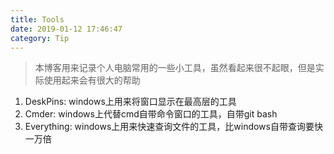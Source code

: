 ```yaml
---
title: Tools
date: 2019-01-12 17:46:47
category: Tip
---
```

>本博客用来记录个人电脑常用的一些小工具，虽然看起来很不起眼，但是实际使用起来会有很大的帮助

1. DeskPins: windows上用来将窗口显示在最高层的工具
2. Cmder: windows上代替cmd自带命令窗口的工具，自带git bash
3. Everything: windows上用来快速查询文件的工具，比windows自带查询要快一万倍
